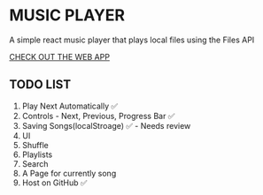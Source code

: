 # MUSIC PLAYER

 A simple react music player that plays local files using the Files API 

 [CHECK OUT THE WEB APP](https://ashinzekene.github.io/music-player)

## TODO LIST

1. Play Next Automatically ✅
1. Controls - Next, Previous, Progress Bar ✅
1. Saving Songs(localStroage) ✅ - Needs review
1. UI
1. Shuffle
1. Playlists
1. Search
1. A Page for currently song
1. Host on GitHub ✅
